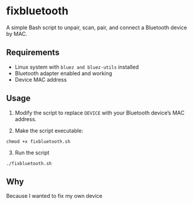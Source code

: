 # fixbluetooth

A simple Bash script to unpair, scan, pair, and connect a Bluetooth device by MAC.

## Requirements

- Linux system with `bluez and bluez-utils` installed
- Bluetooth adapter enabled and working
- Device MAC address

## Usage

1. Modify the script to replace `DEVICE` with your Bluetooth device’s MAC address.

2. Make the script executable:
```
chmod +x fixbluetooth.sh
```
3. Run the script
```
./fixbluetooth.sh
```

## Why 
Because I wanted to fix my own device
